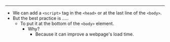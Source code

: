 
---

- We can add a `<script>` tag in the `<head>` or at the last line of the `<body>`.
- But the best practice is .....
  - To put it at the bottom of the `<body>` element.
    - Why?
      - Because it can improve a webpage's load time.
